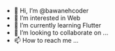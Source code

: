 - 👋 Hi, I’m @bawanehcoder
- 👀 I’m interested in Web
- 🌱 I’m currently learning Flutter
- 💞️ I’m looking to collaborate on ...
- 📫 How to reach me ...

<!---
bawanehcoder/bawanehcoder is a ✨ special ✨ repository because its `README.md` (this file) appears on your GitHub profile.
You can click the Preview link to take a look at your changes.
--->
